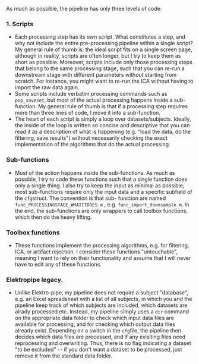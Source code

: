 

As much as possible, the pipeline has only three levels of code:

### 1. Scripts
- Each processing step has its own script. What constitutes a step, and why not include the entire pre-processing pipeline within a single script? My general rule of thumb is: the ideal script fits on a single screen page, although in reality, scripts are often longer, but I try to keep them as short as possible. Moreover, scripts include only those processing steps that belong to the same processing stage, such that you can re-run a downstream stage with different parameters without starting from scratch. For instance, you might want to re-run the ICA without having to import the raw data again. 
- Some scripts include verbatim processing commands such as `pop_saveset`, but most of the actual processing happens inside a sub-function. My general rule of thumb is that if a processing step requires more than three lines of code, I move it into a sub-function.
- The heart of each script is simply a loop over datasets/subjects. Ideally, the inside of the loop is written so concise and descriptive that you can read it as a description of what is happening (e.g. "load the data, do the filtering, save results") without necessarily checking the exact implementation of the algorithms that do the actual processing.

### Sub-functions
- Most of the action happens inside the sub-functions. As much as possible, I try to code these functions such that a single function does only a single thing. I also try to keep the input as minimal as possible; most sub-functions require only the input data and a specific subfield of the `cfg`struct. The convention is that sub- function are named `func_PROCESSINGSTAGE_WHATITDOES.m` , e.g. `func_import_downsample.m`. In the end, the sub-functions are only wrappers to call toolbox functions, which then do the heavy lifting.

### Toolbox functions
- These functions implement the processing algorithms, e.g. for filtering, ICA, or artifact rejection. I consider these functions "untouchable", meaning I want to rely on their functionality and assume that I will never have to edit any of these functions. 

### Elektropipe legacy.
- Unlike Elektro-pipe, my pipeline does not require a subject "database", e.g. an Excel spreadsheet with a list of all subjects, in which you and the pipeline keep track of which subjects are included, which datasets are alrady processed etc. Instead, my pipeline simply uses a `dir` command on the appropriate data folder to check which input data files are available for processing, and for checking which output data files already exist. Depending on a switch in the `cfg`file, the pipeline then decides which data files are processed, and if any exisiting files need reprocessing and overwriting. Thus, there is no flag indicating a dataset "to be excluded" -- if you don't want a dataset to be processed, just remove it from the standard data folder. 